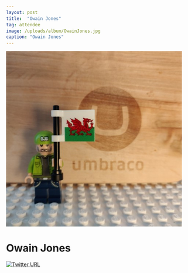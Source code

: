 ```yaml
---
layout: post
title:  "Owain Jones"
tag: attendee
image: /uploads/album/OwainJones.jpg
caption: "Owain Jones"
---
```


![](/uploads/album/OwainJones.jpg)
# Owain Jones

[![Twitter URL](https://img.shields.io/twitter/url/https/twitter.com/The_DarkGhost.svg?style=social&label=Follow%20%40The_DarkGhost)](https://twitter.com/The_DarkGhost)
